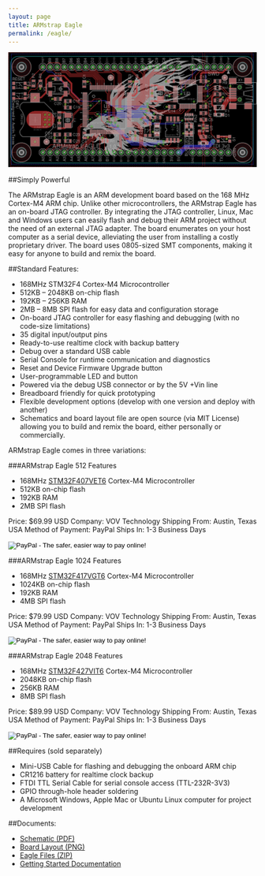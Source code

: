 ```yaml
---
layout: page
title: ARMstrap Eagle
permalink: /eagle/
---
```


![ARMstrap Eagle BoardLayout](/images/pages/board-layout.png)

##Simply Powerful

The ARMstrap Eagle is an ARM development board based on the 168 MHz Cortex-M4 ARM chip. Unlike other microcontrollers, the ARMstrap Eagle has an on-board JTAG controller.  By integrating the JTAG controller, Linux, Mac and Windows users can easily flash and debug their ARM project without the need of an external JTAG adapter.  The board enumerates on your host computer as a serial device, alleviating the user from installing a costly proprietary driver.  The board uses 0805-sized SMT components, making it easy for anyone to build and remix the board.

##Standard Features:

* 168MHz STM32F4 Cortex-M4 Microcontroller
* 512KB – 2048KB on-chip flash
* 192KB – 256KB RAM
* 2MB – 8MB SPI flash for easy data and configuration storage
* On-board JTAG controller for easy flashing and debugging (with no code-size limitations)
* 35 digital input/output pins
* Ready-to-use realtime clock with backup battery
* Debug over a standard USB cable
* Serial Console for runtime communication and diagnostics
* Reset and Device Firmware Upgrade button
* User-programmable LED and button
* Powered via the debug USB connector or by the 5V +Vin line
* Breadboard friendly for quick prototyping
* Flexible development options (develop with one version and deploy with another)
* Schematics and board layout file are open source (via MIT License) allowing you to build and remix the board, either personally or commercially.

ARMstrap Eagle comes in three variations:

###ARMstrap Eagle 512 Features

* 168MHz [STM32F407VET6][1] Cortex-M4 Microcontroller
* 512KB on-chip flash
* 192KB RAM
* 2MB SPI flash

Price: $69.99 USD
Company: VOV Technology
Shipping From: Austin, Texas USA
Method of Payment: PayPal
Ships In: 1-3 Business Days

<form target="paypal" action="https://www.paypal.com/cgi-bin/webscr" method="post">
<input type="hidden" name="cmd" value="_s-xclick">
<input type="hidden" name="hosted_button_id" value="HM3E6DWVQFBXU">
<input type="image" src="https://www.paypalobjects.com/en_US/i/btn/btn_cart_LG.gif" border="0" name="submit" alt="PayPal - The safer, easier way to pay online!">
<img alt="" border="0" src="https://www.paypalobjects.com/en_US/i/scr/pixel.gif" width="1" height="1">
</form>


###ARMstrap Eagle 1024 Features

* 168MHz [STM32F417VGT6][2] Cortex-M4 Microcontroller
* 1024KB on-chip flash
* 192KB RAM
* 4MB SPI flash

Price: $79.99 USD
Company: VOV Technology
Shipping From: Austin, Texas USA
Method of Payment: PayPal
Ships In: 1-3 Business Days

<form target="paypal" action="https://www.paypal.com/cgi-bin/webscr" method="post">
<input type="hidden" name="cmd" value="_s-xclick">
<input type="hidden" name="hosted_button_id" value="KPNFWQ59JUFZ2">
<input type="image" src="https://www.paypalobjects.com/en_US/i/btn/btn_cart_LG.gif" border="0" name="submit" alt="PayPal - The safer, easier way to pay online!">
<img alt="" border="0" src="https://www.paypalobjects.com/en_US/i/scr/pixel.gif" width="1" height="1">
</form>


###ARMstrap Eagle 2048 Features

* 168MHz [STM32F427VIT6][3] Cortex-M4 Microcontroller
* 2048KB on-chip flash
* 256KB RAM
* 8MB SPI flash

Price: $89.99 USD
Company: VOV Technology
Shipping From: Austin, Texas USA
Method of Payment: PayPal
Ships In: 1-3 Business Days

<form target="paypal" action="https://www.paypal.com/cgi-bin/webscr" method="post">
<input type="hidden" name="cmd" value="_s-xclick">
<input type="hidden" name="hosted_button_id" value="4ASJQXA39DH4G">
<input type="image" src="https://www.paypalobjects.com/en_US/i/btn/btn_cart_LG.gif" border="0" name="submit" alt="PayPal - The safer, easier way to pay online!">
<img alt="" border="0" src="https://www.paypalobjects.com/en_US/i/scr/pixel.gif" width="1" height="1">
</form>


##Requires (sold separately)

* Mini-USB Cable for flashing and debugging the onboard ARM chip
* CR1216 battery for realtime clock backup
* FTDI TTL Serial Cable for serial console access (TTL-232R-3V3)
* GPIO through-hole header soldering
* A Microsoft Windows, Apple Mac or Ubuntu Linux computer for project development

##Documents:

* [Schematic (PDF)][4]
* [Board Layout (PNG)][5]
* [Eagle Files (ZIP)][6]
* [Getting Started Documentation](http://docs.armstrap.org)

[1]: http://www.st.com/web/en/resource/technical/document/datasheet/DM00037051.pdf
[2]: http://www.st.com/web/en/resource/technical/document/datasheet/DM00035129.pdf
[3]: http://www.st.com/web/en/resource/technical/document/datasheet/DM00071990.pdf
[4]: http://armstrap-public.s3.amazonaws.com/armstrap_eagle/1.0.0/Schematic.pdf
[5]: http://armstrap-public.s3.amazonaws.com/armstrap_eagle/1.0.0/BoardLayout.png
[6]: http://armstrap-public.s3.amazonaws.com/armstrap_eagle/1.0.0/armstrap_eagle_1.0.0.zip

